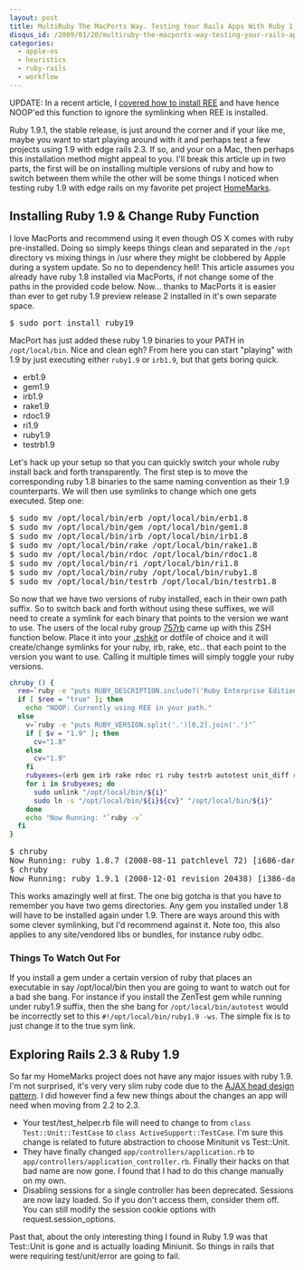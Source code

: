 ```yaml
--- 
layout: post
title: MultiRuby The MacPorts Way. Testing Your Rails Apps With Ruby 1.9
disqus_id: /2009/01/20/multiruby-the-macports-way-testing-your-rails-apps-with-ruby-1-9/
categories: 
  - apple-os
  - heuristics
  - ruby-rails
  - workflow
---
```


<aside class="flash_warn">
  UPDATE: In a recent article, I <a href="/2009/10/27/installing-ree-with-the-snow-leopard-sql-server-stack/">covered how to install REE</a> and have hence NOOP'ed this function to ignore the symlinking when REE is installed.
</aside>

<p>
  Ruby 1.9.1, the stable release, is just around the corner and if your like me, maybe you want to start playing around with it and perhaps test a few projects using 1.9 with edge rails 2.3. If so, and your on a Mac, then perhaps this installation method might appeal to you. I'll break this article up in two parts, the first will be on installing multiple versions of ruby and how to switch between them while the other will be some things I noticed when testing ruby 1.9 with edge rails on my favorite pet project <a href="http://github.com/metaskills/homemarks/tree/master">HomeMarks</a>.
</p>


<h2>Installing Ruby 1.9 & Change Ruby Function</h2>

<p>
  I love MacPorts and recommend using it even though OS X comes with ruby pre-installed. Doing so simply keeps things clean and separated in the <code>/opt</code> directory vs mixing things in /usr where they might be clobbered by Apple during a system update. So no to dependency hell! This article assumes you already have ruby 1.8 installed via MacPorts, if not change some of the paths in the provided code below. Now... thanks to MacPorts it is easier than ever to get ruby 1.9 preview release 2 installed in it's own separate space.
</p>

<pre class="command">
$ sudo port install ruby19
</pre>

<p>
  MacPort has just added these ruby 1.9 binaries to your PATH in <code>/opt/local/bin</code>. Nice and clean egh? From here you can start "playing" with 1.9 by just executing either <code>ruby1.9</code> or <code>irb1.9</code>, but that gets boring quick.
</p>

<ul>
  <li>erb1.9</li>
  <li>gem1.9</li>
  <li>irb1.9</li>
  <li>rake1.9</li>
  <li>rdoc1.9</li>
  <li>ri1.9</li>
  <li>ruby1.9</li>
  <li>testrb1.9</li>
</ul>

<p>
  Let's hack up your setup so that you can quickly switch your whole ruby install back and forth transparently. The first step is to move the corresponding ruby 1.8 binaries to the same naming convention as their 1.9 counterparts. We will then use symlinks to change which one gets executed. Step one:
</p>

<pre class="command">
$ sudo mv /opt/local/bin/erb /opt/local/bin/erb1.8
$ sudo mv /opt/local/bin/gem /opt/local/bin/gem1.8
$ sudo mv /opt/local/bin/irb /opt/local/bin/irb1.8
$ sudo mv /opt/local/bin/rake /opt/local/bin/rake1.8
$ sudo mv /opt/local/bin/rdoc /opt/local/bin/rdoc1.8
$ sudo mv /opt/local/bin/ri /opt/local/bin/ri1.8
$ sudo mv /opt/local/bin/ruby /opt/local/bin/ruby1.8
$ sudo mv /opt/local/bin/testrb /opt/local/bin/testrb1.8
</pre>

<p>
  So now that we have two versions of ruby installed, each in their own path suffix. So to switch back and forth without using these suffixes, we will need to create a symlink for each binary that points to the version we want to use. The users of the local ruby group <a href="http://757rb.org/">757rb</a> came up with this ZSH function below. Place it into your <a href="http://github.com/metaskills/zshkit/tree/master">.zshkit</a> or dotfile of choice and it will create/change symlinks for your ruby, irb, rake, etc.. that each point to the version you want to use. Calling it multiple times will simply toggle your ruby versions.
</p>

~~~bash
chruby () {
  ree=`ruby -e "puts RUBY_DESCRIPTION.include?('Ruby Enterprise Edition')"`
  if [ $ree = "true" ]; then 
    echo "NOOP: Currently using REE in your path."
  else
    v=`ruby -e "puts RUBY_VERSION.split('.')[0,2].join('.')"`
    if [ $v = "1.9" ]; then 
      cv="1.8"
    else
      cv="1.9"
    fi
    rubyexes=(erb gem irb rake rdoc ri ruby testrb autotest unit_diff rails)
    for i in $rubyexes; do
      sudo unlink "/opt/local/bin/${i}"
      sudo ln -s "/opt/local/bin/${i}${cv}" "/opt/local/bin/${i}"
    done
    echo "Now Running: "`ruby -v`
  fi
}
~~~

<pre class="command">
$ chruby
Now Running: ruby 1.8.7 (2008-08-11 patchlevel 72) [i686-darwin9]
$ chruby
Now Running: ruby 1.9.1 (2008-12-01 revision 20438) [i386-darwin9]
</pre>

<p>
  This works amazingly well at first. The one big gotcha is that you have to remember you have two gems directories. Any gem you installed under 1.8 will have to be installed again under 1.9. There are ways around this with some clever symlinking, but I'd recommend against it. Note too, this also applies to any site/vendored libs or bundles, for instance ruby odbc.
</p>


<h3>Things To Watch Out For</h3>

<p>
  If you install a gem under a certain version of ruby that places an executable in say /opt/local/bin then you are going to want to watch out for a bad she bang. For instance if you install the ZenTest gem while running under ruby1.9 suffix, then the she bang for <code>/opt/local/bin/autotest</code> would be incorrectly set to this <code>#!/opt/local/bin/ruby1.9 -ws</code>. The simple fix is to just change it to the true sym link.
</p>


<h2>Exploring Rails 2.3 & Ruby 1.9</h2>

<p>
  So far my HomeMarks project does not have any major issues with ruby 1.9. I'm not surprised, it's very very slim ruby code due to the <a href="/2008/05/24/the-ajax-head-design-pattern/">AJAX head design pattern</a>. I did however find a few new things about the changes an app will need when moving from 2.2 to 2.3.
</p>

<ul>
  <li>Your test/test_helper.rb file will need to change to from <code>class Test::Unit::TestCase</code> to <code>class ActiveSupport::TestCase</code>. I'm sure this change is related to future abstraction to choose Minitunit vs Test::Unit.</li>
  <li>They have finally changed <code>app/controllers/application.rb</code> to <code>app/controllers/application_controller.rb</code>. Finally their hacks on that bad name are now gone. I found that I had to do this change manually on my own.</li>
  <li>Disabling sessions for a single controller has been deprecated. Sessions are now lazy loaded. So if you don't access them, consider them off. You can still modify the session cookie options with request.session_options.</li>
</ul>

<p>
  Past that, about the only interesting thing I found in Ruby 1.9 was that Test::Unit is gone and is actually loading Miniunit. So things in rails that were requiring test/unit/error are going to fail.
</p>



